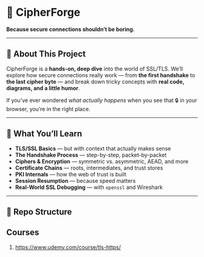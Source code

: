 # 🔐 CipherForge
**Because secure connections shouldn’t be boring.**

---

## 📖 About This Project
CipherForge is a **hands-on, deep dive** into the world of SSL/TLS.
We’ll explore how secure connections really work — from **the first handshake** to **the last cipher byte** — and break down tricky concepts with **real code, diagrams, and a little humor**.

If you’ve ever wondered *what actually happens* when you see that 🔒 in your browser, you’re in the right place.

---

## 🚀 What You’ll Learn
- **TLS/SSL Basics** — but with context that actually makes sense
- **The Handshake Process** — step-by-step, packet-by-packet
- **Ciphers & Encryption** — symmetric vs. asymmetric, AEAD, and more
- **Certificate Chains** — roots, intermediates, and trust stores
- **PKI Internals** — how the web of trust is built
- **Session Resumption** — because speed matters
- **Real-World SSL Debugging** — with `openssl` and Wireshark

---

## 📂 Repo Structure

## Courses
1. https://www.udemy.com/course/tls-https/